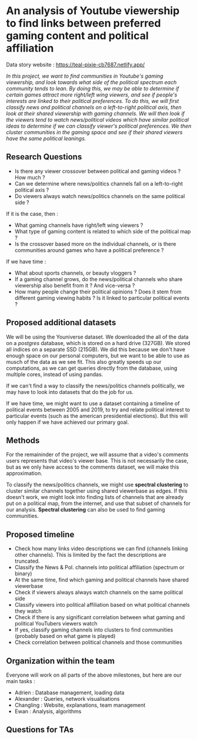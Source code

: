 ﻿# An analysis of Youtube viewership to find links between preferred gaming content and political affiliation
 
 Data story website : https://teal-pixie-cb7687.netlify.app/

*In this project, we want to find communities in Youtube's gaming viewership, and look towards what side of the political spectrum each community tends to lean. By doing this, we may be able to determine if certain games attract more right/left wing viewers, and see if people's interests are linked to their political preferences. To do this, we will first classify news and political channels on a left-to-right political axis, then look at their shared viewership with gaming channels. We will then look if the viewers tend to watch news/political videos which have similar political ideas to determine if we can classify viewer's political preferences. We then cluster communities in the gaming space and see if their shared viewers have the same political leanings.*
 
 ## Research Questions
 - Is there any viewer crossover between political and gaming videos ? How much ?
 - Can we determine where news/politics channels fall on a left-to-right political axis ?
 - Do viewers always watch news/politics channels on the same political side ?
 
 If it is the case, then : 
 - What gaming channels have right/left wing viewers ?
 - What type of gaming content is related to which side of the political map ?
 - Is the crossover based more on the individual channels, or is there communities around games who have a political preference ?
 
 If we have time : 
 - What about sports channels, or beauty vloggers ?
 - If a gaming channel grows, do the news/political channels who share viewership also benefit from it ? And vice-versa ?
 - How many people change their political opinions ? Does it stem from different gaming viewing habits ? Is it linked to particular political events ?
 
 ## Proposed additional datasets
 We will be using the Youniverse dataset. We downloaded the all of the data on a *postgres* database, which is stored on a hard drive (327GB). We stored all indices on a separate SSD (215GB). We did this because we don't have enough space on our personal computers, but we want to be able to use as musch of the data as we see fit. This also greatly speeds up our computations, as we can get queries directly from the database, using multiple cores, instead of using pandas.
 
 If we can't find a way to classify the news/politics channels politically, we may have to look into datasets that do the job for us.
 
 If we have time, we might want to use a dataset containing a timeline of political events between 2005 and 2019, to try and relate political interest to particular events (such as the american presidential elections). But this will only happen if we have achieved our primary goal.
 
 ## Methods
For the remaininder of the project, we will assume that a video's comments users represents that video's viewer base. This is not necessarily the case, but as we only have access to the comments dataset, we will make this approximation.

To classify the news/politics channels, we might use **spectral clustering** to cluster similar channels together using shared viewerbase as edges. If this doesn't work, we might look into finding lists of channels that are already put on a political map, from the internet, and use that subset of channels for our analysis.
**Spectral clustering** can also be used to find gaming communities.

 
 ## Proposed timeline
 - Check how many links video descriptions we can find (channels linking other channels). This is limited by the fact the descriptions are truncated.
 - Classify the News & Pol. channels into political affiliation (spectrum or binary)
 - At the same time, find which gaming and political channels have shared viewerbase
 - Check if viewers always always watch channels on the same political side
 - Classify viewers into political affiliation based on what political channels they watch
 - Check if there is any significant correlation between what gaming and political YouTubers viewers watch
 - If yes, classify gaming channels into clusters to find communities (probably based on what game is played)
 - Check correlation between political channels and those communities
 
 ## Organization within the team
 Everyone will work on all parts of the above milestones, but here are our main tasks :
 - Adrien : Database management, loading data
 - Alexander : Queries, network visualisations
 - Changling : Website, explanations, team management
 - Ewan : Analysis, algorithms
 
 ## Questions for TAs

